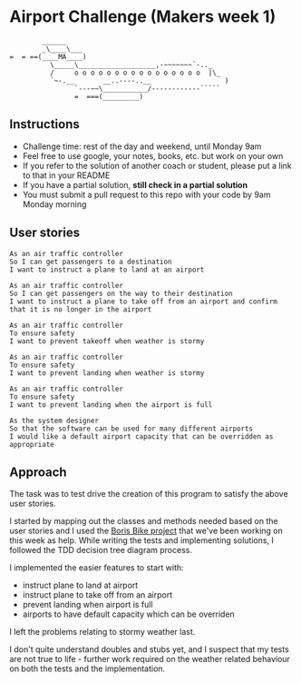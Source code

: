 Airport Challenge (Makers week 1)
=================

```
        ______
        _\____\___
=  = ==(____MA____)
          \_____\___________________,-~~~~~~~`-.._
          /     o o o o o o o o o o o o o o o o  |\_
          `~-.__       __..----..__                  )
                `---~~\___________/------------`````
                =  ===(_________)

```

Instructions
---------

* Challenge time: rest of the day and weekend, until Monday 9am
* Feel free to use google, your notes, books, etc. but work on your own
* If you refer to the solution of another coach or student, please put a link to that in your README
* If you have a partial solution, **still check in a partial solution**
* You must submit a pull request to this repo with your code by 9am Monday morning

User stories
-----

```
As an air traffic controller 
So I can get passengers to a destination 
I want to instruct a plane to land at an airport

As an air traffic controller 
So I can get passengers on the way to their destination 
I want to instruct a plane to take off from an airport and confirm that it is no longer in the airport

As an air traffic controller 
To ensure safety 
I want to prevent takeoff when weather is stormy 

As an air traffic controller 
To ensure safety 
I want to prevent landing when weather is stormy 

As an air traffic controller 
To ensure safety 
I want to prevent landing when the airport is full 

As the system designer
So that the software can be used for many different airports
I would like a default airport capacity that can be overridden as appropriate
```


Approach
------
The task was to test drive the creation of this program to satisfy the above user stories.

I started by mapping out the classes and methods needed based on the user stories and I used the [Boris Bike project](https://github.com/user/repo/blob/branch/other_file.md) that we've been working on this week as help. 
While writing the tests and implementing solutions, I followed the TDD decision tree diagram process.

I implemented the easier features to start with:
* instruct plane to land at airport
* instruct plane to take off from an airport
* prevent landing when airport is full
* airports to have default capacity which can be overriden

I left the problems relating to stormy weather last.

I don't quite understand doubles and stubs yet, and I suspect that my tests are not true to life - further work required on the weather related behaviour on both the tests and the implementation.

